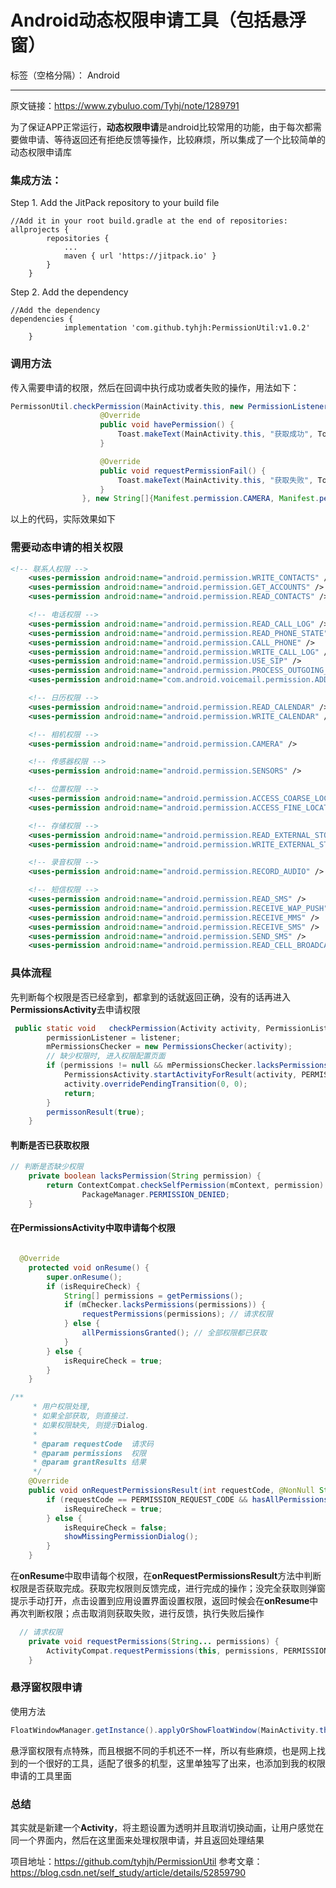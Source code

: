 ﻿# Android动态权限申请工具（包括悬浮窗）

标签（空格分隔）： Android

---

原文链接：https://www.zybuluo.com/Tyhj/note/1289791

为了保证APP正常运行，**动态权限申请**是android比较常用的功能，由于每次都需要做申请、等待返回还有拒绝反馈等操作，比较麻烦，所以集成了一个比较简单的动态权限申请库


### 集成方法：
Step 1. Add the JitPack repository to your build file
```
//Add it in your root build.gradle at the end of repositories:
allprojects {
		repositories {
			...
			maven { url 'https://jitpack.io' }
		}
	}
```
Step 2. Add the dependency
```
//Add the dependency
dependencies {
	        implementation 'com.github.tyhjh:PermissionUtil:v1.0.2'
	}
```

### 调用方法
传入需要申请的权限，然后在回调中执行成功或者失败的操作，用法如下：
```java
PermissonUtil.checkPermission(MainActivity.this, new PermissionListener() {
                    @Override
                    public void havePermission() {
                        Toast.makeText(MainActivity.this, "获取成功", Toast.LENGTH_SHORT).show();
                    }

                    @Override
                    public void requestPermissionFail() {
                        Toast.makeText(MainActivity.this, "获取失败", Toast.LENGTH_SHORT).show();
                    }
                }, new String[]{Manifest.permission.CAMERA, Manifest.permission.READ_EXTERNAL_STORAGE});
```
以上的代码，实际效果如下




### 需要动态申请的相关权限
```xml
<!-- 联系人权限 -->
    <uses-permission android:name="android.permission.WRITE_CONTACTS" />
    <uses-permission android:name="android.permission.GET_ACCOUNTS" />
    <uses-permission android:name="android.permission.READ_CONTACTS" />

    <!-- 电话权限 -->
    <uses-permission android:name="android.permission.READ_CALL_LOG" />
    <uses-permission android:name="android.permission.READ_PHONE_STATE" />
    <uses-permission android:name="android.permission.CALL_PHONE" />
    <uses-permission android:name="android.permission.WRITE_CALL_LOG" />
    <uses-permission android:name="android.permission.USE_SIP" />
    <uses-permission android:name="android.permission.PROCESS_OUTGOING_CALLS" />
    <uses-permission android:name="com.android.voicemail.permission.ADD_VOICEMAIL" />

    <!-- 日历权限 -->
    <uses-permission android:name="android.permission.READ_CALENDAR" />
    <uses-permission android:name="android.permission.WRITE_CALENDAR" />

    <!-- 相机权限 -->
    <uses-permission android:name="android.permission.CAMERA" />

    <!-- 传感器权限 -->
    <uses-permission android:name="android.permission.SENSORS" />

    <!-- 位置权限 -->
    <uses-permission android:name="android.permission.ACCESS_COARSE_LOCATION" />
    <uses-permission android:name="android.permission.ACCESS_FINE_LOCATION" />

    <!-- 存储权限 -->
    <uses-permission android:name="android.permission.READ_EXTERNAL_STORAGE" />
    <uses-permission android:name="android.permission.WRITE_EXTERNAL_STORAGE" />

    <!-- 录音权限 -->
    <uses-permission android:name="android.permission.RECORD_AUDIO" />

    <!-- 短信权限 -->
    <uses-permission android:name="android.permission.READ_SMS" />
    <uses-permission android:name="android.permission.RECEIVE_WAP_PUSH" />
    <uses-permission android:name="android.permission.RECEIVE_MMS" />
    <uses-permission android:name="android.permission.RECEIVE_SMS" />
    <uses-permission android:name="android.permission.SEND_SMS" />
    <uses-permission android:name="android.permission.READ_CELL_BROADCASTS" />
```

### 具体流程
先判断每个权限是否已经拿到，都拿到的话就返回正确，没有的话再进入**PermissionsActivity**去申请权限
```java
 public static void   checkPermission(Activity activity, PermissionListener listener, String... permissions) {
        permissionListener = listener;
        mPermissionsChecker = new PermissionsChecker(activity);
        // 缺少权限时, 进入权限配置页面
        if (permissions != null && mPermissionsChecker.lacksPermissions(permissions)) {
            PermissionsActivity.startActivityForResult(activity, PERMISSIONS_REQUEST_CODE, permissions);
            activity.overridePendingTransition(0, 0);
            return;
        }
        permissonResult(true);
    }
```
#### 判断是否已获取权限
```java
// 判断是否缺少权限
    private boolean lacksPermission(String permission) {
        return ContextCompat.checkSelfPermission(mContext, permission) ==
                PackageManager.PERMISSION_DENIED;
    }
```


#### 在PermissionsActivity中取申请每个权限
```java

  @Override
    protected void onResume() {
        super.onResume();
        if (isRequireCheck) {
            String[] permissions = getPermissions();
            if (mChecker.lacksPermissions(permissions)) {
                requestPermissions(permissions); // 请求权限
            } else {
                allPermissionsGranted(); // 全部权限都已获取
            }
        } else {
            isRequireCheck = true;
        }
    }

/**
     * 用户权限处理,
     * 如果全部获取, 则直接过.
     * 如果权限缺失, 则提示Dialog.
     *
     * @param requestCode  请求码
     * @param permissions  权限
     * @param grantResults 结果
     */
    @Override
    public void onRequestPermissionsResult(int requestCode, @NonNull String[] permissions, @NonNull int[] grantResults) {
        if (requestCode == PERMISSION_REQUEST_CODE && hasAllPermissionsGranted(grantResults)) {
            isRequireCheck = true;
        } else {
            isRequireCheck = false;
            showMissingPermissionDialog();
        }
    }
```
在**onResume**中取申请每个权限，在**onRequestPermissionsResult**方法中判断权限是否获取完成。获取完权限则反馈完成，进行完成的操作；没完全获取则弹窗提示手动打开，点击设置到应用设置界面设置权限，返回时候会在**onResume**中再次判断权限；点击取消则获取失败，进行反馈，执行失败后操作


```java
  // 请求权限
    private void requestPermissions(String... permissions) {
        ActivityCompat.requestPermissions(this, permissions, PERMISSION_REQUEST_CODE);
    }
```


### 悬浮窗权限申请
使用方法
```java
FloatWindowManager.getInstance().applyOrShowFloatWindow(MainActivity.this);
```

悬浮窗权限有点特殊，而且根据不同的手机还不一样，所以有些麻烦，也是网上找到的一个很好的工具，适配了很多的机型，这里单独写了出来，也添加到我的权限申请的工具里面


### 总结
其实就是新建一个**Activity**，将主题设置为透明并且取消切换动画，让用户感觉在同一个界面内，然后在这里面来处理权限申请，并且返回处理结果

项目地址：https://github.com/tyhjh/PermissionUtil
参考文章：https://blog.csdn.net/self_study/article/details/52859790



